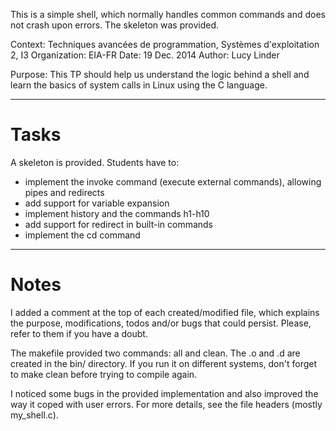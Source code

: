 This is a simple shell, which normally handles common commands and does not crash upon errors. The skeleton was provided. 

Context:        Techniques avancées de programmation, 
                Systèmes d'exploitation 2, I3
Organization:   EIA-FR
Date:           19 Dec. 2014
Author:         Lucy Linder

Purpose: 
This TP should help us understand the logic behind a shell and learn the basics of system calls in Linux using the C language.

----------------------------------------------------------------------------

# Tasks
A skeleton is provided. Students have to:
- implement the invoke command (execute external commands), allowing pipes and redirects
- add support for variable expansion
- implement history and the commands h1-h10
- add support for redirect in built-in commands
- implement the cd command

----------------------------------------------------------------------------

# Notes

I added a comment at the top of each created/modified file, which explains the purpose, modifications, todos and/or bugs that could persist. Please, refer to them if you have a doubt.

The makefile provided two commands: all and clean.
The .o and .d are created in the bin/ directory. If you run it on different systems, don't forget to make clean before trying to compile again.

I noticed some bugs in the provided implementation and also improved the way it coped with user errors. For more details, see the file headers (mostly my_shell.c).


